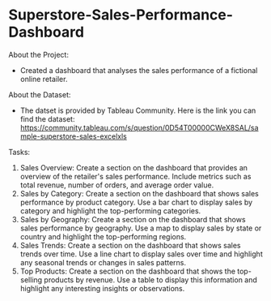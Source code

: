 # Superstore-Sales-Performance-Dashboard

About the Project:
- Created a dashboard that analyses the sales performance of a fictional online retailer.

About the Dataset:
- The datset is provided by Tableau Community. Here is the link you can find the dataset: https://community.tableau.com/s/question/0D54T00000CWeX8SAL/sample-superstore-sales-excelxls

Tasks:
1. Sales Overview: Create a section on the dashboard that provides an overview of the retailer's sales performance. Include metrics such as total revenue, number of orders, and average order value.
2. Sales by Category: Create a section on the dashboard that shows sales performance by product category. Use a bar chart to display sales by category and highlight the top-performing categories.
3. Sales by Geography: Create a section on the dashboard that shows sales performance by geography. Use a map to display sales by state or country and highlight the top-performing regions.
4. Sales Trends: Create a section on the dashboard that shows sales trends over time. Use a line chart to display sales over time and highlight any seasonal trends or changes in sales patterns.
5. Top Products: Create a section on the dashboard that shows the top-selling products by revenue. Use a table to display this information and highlight any interesting insights or observations.
